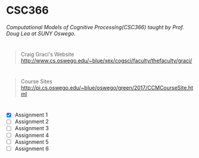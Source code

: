 # CSC366
###### Computational Models of Cognitive Processing(CSC366) taught by Prof. Doug Lea at SUNY Oswego.
# 
> Craig Graci's Website
http://www.cs.oswego.edu/~blue/xex/cogsci/faculty/thefaculty/graci/
#
> Course Sites
http://pi.cs.oswego.edu/~blue/oswego/green/2017/CCMCourseSite.html
#

- [x] Assignment 1 
- [ ] Assignment 2 
- [ ] Assignment 3
- [ ] Assignment 4
- [ ] Assignment 5
- [ ] Assignment 6
#
